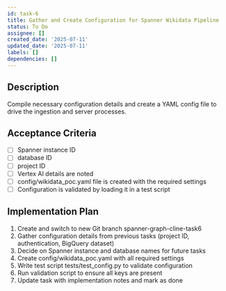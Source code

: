 ```yaml
---
id: task-6
title: Gather and Create Configuration for Spanner Wikidata Pipeline
status: To Do
assignee: []
created_date: '2025-07-11'
updated_date: '2025-07-11'
labels: []
dependencies: []
---
```


## Description

Compile necessary configuration details and create a YAML config file to drive the ingestion and server processes.

## Acceptance Criteria

- [ ] Spanner instance ID
- [ ] database ID
- [ ] project ID
- [ ] Vertex AI details are noted
- [ ] config/wikidata_poc.yaml file is created with the required settings
- [ ] Configuration is validated by loading it in a test script

## Implementation Plan

1. Create and switch to new Git branch spanner-graph-cline-task6
2. Gather configuration details from previous tasks (project ID, authentication, BigQuery dataset)
3. Decide on Spanner instance and database names for future tasks
4. Create config/wikidata_poc.yaml with all required settings
5. Write test script tests/test_config.py to validate configuration
6. Run validation script to ensure all keys are present
7. Update task with implementation notes and mark as done
